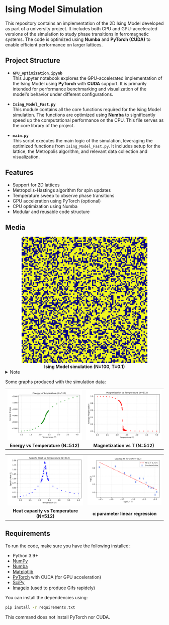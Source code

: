 # Ising Model Simulation

This repository contains an implementation of the 2D Ising Model developed as part of a university project. It includes both CPU and GPU-accelerated versions of the simulation to study phase transitions in ferromagnetic systems. The code is optimized using **Numba** and **PyTorch (CUDA)** to enable efficient performance on larger lattices.

## Project Structure

- **`GPU_optimization.ipynb`**  
  This Jupyter notebook explores the GPU-accelerated implementation of the Ising Model using **PyTorch** with **CUDA** support. It is primarily intended for performance benchmarking and visualization of the model's behavior under different configurations.

- **`Ising_Model_Fast.py`**  
  This module contains all the core functions required for the Ising Model simulation. The functions are optimized using **Numba** to significantly speed up the computational performance on the CPU. This file serves as the core library of the project.

- **`main.py`**  
  This script executes the main logic of the simulation, leveraging the optimized functions from `Ising_Model_Fast.py`. It includes setup for the lattice, the Metropolis algorithm, and relevant data collection and visualization.

## Features

- Support for 2D lattices
- Metropolis-Hastings algorithm for spin updates
- Temperature sweep to observe phase transitions
- GPU acceleration using PyTorch (optional)
- CPU optimization using Numba
- Modular and reusable code structure


## Media

<div align="center">
  <img src="Simulations\Simulation_N100_T0.1\figures\demo.gif" alt="Ising Model Simulation Demo" width="400" loop="infinite"/>
  <br/>
  <b>Ising Model simulation (N=100, T=0.1)</b>
</div>

<details>
<summary>Note</summary>
Most browsers automatically loop GIFs. If your GIF does not loop, ensure it was exported with looping enabled. The <code>loop="infinite"</code> attribute is not standard HTML, but some Markdown renderers may support it.
</details>

Some graphs produced with the simulation data:

<div align="center">

<table>
    <tr>
        <td><img src="Simulations\Simulation_N2_T2\figures\energy_vs_T_N512.png" alt="Energy vs Temperature (N=512)" width="350"/></td>
        <td><img src="Simulations\Simulation_N2_T2\figures\magnetization_vs_T_N512.png" alt="Magnetization vs T (N=512)" width="350"/></td>
    </tr>
    <tr>
        <td align="center"><b>Energy vs Temperature (N=512)</b></td>
        <td align="center"><b>Magnetization vs T (N=512)</b></td>
    </tr>
</table>

</div>

<div align="center">

<table>
    <tr>
        <td><img src="Simulations\Simulation_N2_T2\figures\Cv_vs_T_N512.png" alt="Cv vs Temperature (N=512)" width="350"/></td>
        <td><img src="Simulations\Simulation_N2_T2\figures\loglog_alpha_N512.png" alt="Alpha parameter" width="350"/></td>
    </tr>
    <tr>
        <td align="center"><b>Heat capacity vs Temperature (N=512)</b></td>
        <td align="center"><b>&#945; parameter linear regression</b></td>
    </tr>
</table>

</div>


## Requirements

To run the code, make sure you have the following installed:

- Python 3.9+
- [NumPy](https://numpy.org/)
- [Numba](https://numba.pydata.org/)
- [Matplotlib](https://matplotlib.org/)
- [PyTorch](https://pytorch.org/) with CUDA (for GPU acceleration)
- [SciPy](https://scipy.org/)
- [Imageio](https://pypi.org/project/imageio/) (used to produce Gifs rapidely)

You can install the dependencies using:

```bash
pip install -r requirements.txt
```

This command does not install PyTorch nor CUDA.
